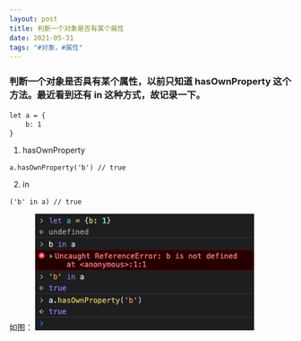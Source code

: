 ```yaml
---
layout: post
title: 判断一个对象是否有某个属性
date: 2021-05-31
tags: "#对象，#属性"
---
```


### 判断一个对象是否具有某个属性，以前只知道 hasOwnProperty 这个方法。最近看到还有 in 这种方式，故记录一下。

```
let a = {
    b: 1
}
```

1. hasOwnProperty

```
a.hasOwnProperty('b') // true
```

2. in

```
('b' in a) // true
```

如图：
![测试](/assets/images/210531/t1.png)
